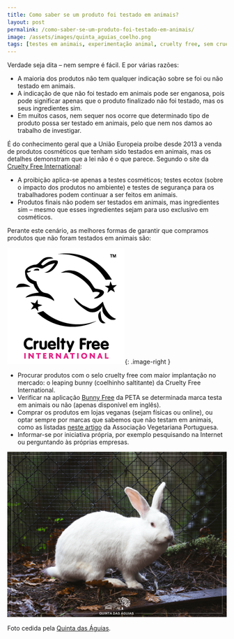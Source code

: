 ```yaml
---
title: Como saber se um produto foi testado em animais?
layout: post
permalink: /como-saber-se-um-produto-foi-testado-em-animais/
image: /assets/images/quinta_aguias_coelho.png
tags: [testes em animais, experimentação animal, cruelty free, sem crueldade, livre de crueldade, medicamentos, cosméticos]
---
```

Verdade seja dita &#8211; nem sempre é fácil. E por várias razões:

  * A maioria dos produtos não tem qualquer indicação sobre se foi ou não testado em animais.
  * A indicação de que não foi testado em animais pode ser enganosa, pois pode significar apenas que o produto finalizado não foi testado, mas os seus ingredientes sim.
  * Em muitos casos, nem sequer nos ocorre que determinado tipo de produto possa ser testado em animais, pelo que nem nos damos ao trabalho de investigar.

É do conhecimento geral que a União Europeia proíbe desde 2013 a venda de produtos cosméticos que tenham sido testados em animais, mas os detalhes demonstram que a lei não é o que parece. Segundo o site da [Cruelty Free International](https://crueltyfreeinternational.org/leaping-bunny/prohibitions-cosmetics-testing-eu-and-elsewhere):

  * A proibição aplica-se apenas a testes cosméticos; testes ecotox (sobre o impacto dos produtos no ambiente) e testes de segurança para os trabalhadores podem continuar a ser feitos em animais.
  * Produtos finais não podem ser testados em animais, mas ingredientes sim &#8211; mesmo que esses ingredientes sejam para uso exclusivo em cosméticos.

Perante este cenário, as melhores formas de garantir que compramos produtos que não foram testados em animais são:

![Logótipo leaping bunny](/assets/images/LeapingBunny.jpg "Leaping bunny"){: .image-right }

  * Procurar produtos com o selo cruelty free com maior implantação no mercado: o leaping bunny (coelhinho saltitante) da Cruelty Free International.
  * Verificar na aplicação [Bunny Free](https://www.peta.org/action/bunny-free-app/) da PETA se determinada marca testa em animais ou não (apenas disponível em inglês). 
  * Comprar os produtos em lojas veganas (sejam físicas ou online), ou optar sempre por marcas que sabemos que não testam em animais, como as listadas [neste artigo](https://www.avp.org.pt/marcas-portuguesas-vegan-e-cruelty-free/) da Associação Vegetariana Portuguesa.
  * Informar-se por iniciativa própria, por exemplo pesquisando na Internet ou perguntando às próprias empresas.
  
![[Foto de um coelho]](/assets/images/quinta_aguias_coelho.png "Um coelho na Quinta das Águias")

<div class="img-caption">Foto cedida pela <a href="https://www.facebook.com/associacaoquintadasaguias/photos/2138766592882434">Quinta das Águias</a>.</div>
